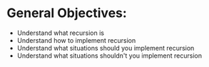 # General Objectives:

- Understand what recursion is
- Understand how to implement recursion
- Understand what situations should you implement recursion
- Understand what situations shouldn't you implement recursion
